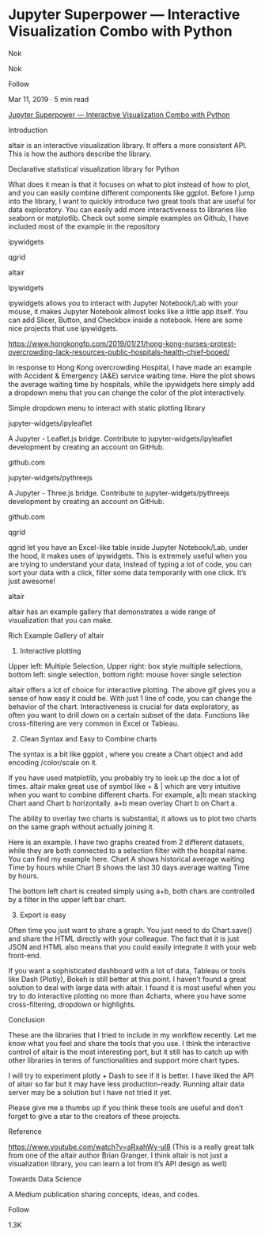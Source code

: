 # Jupyter Superpower — Interactive Visualization Combo with Python

Nok

Nok

Follow

Mar 11, 2019 · 5 min read

[Jupyter Superpower — Interactive Visualization Combo with Python](https://towardsdatascience.com/jupyter-superpower-interactive-visualization-combo-with-python-ffc0adb37b7b)

Introduction

altair is an interactive visualization library. It offers a more consistent API. This is how the authors describe the library.

Declarative statistical visualization library for Python

What does it mean is that it focuses on what to plot instead of how to plot, and you can easily combine different components like ggplot. Before I jump into the library, I want to quickly introduce two great tools that are useful for data exploratory. You can easily add more interactiveness to libraries like seaborn or matplotlib. Check out some simple examples on Github, I have included most of the example in the repository

ipywidgets

qgrid

altair

Ipywidgets

ipywidgets allows you to interact with Jupyter Notebook/Lab with your mouse, it makes Jupyter Notebook almost looks like a little app itself. You can add Slicer, Button, and Checkbox inside a notebook. Here are some nice projects that use ipywidgets.

https://www.hongkongfp.com/2019/01/21/hong-kong-nurses-protest-overcrowding-lack-resources-public-hospitals-health-chief-booed/

In response to Hong Kong overcrowding Hospital, I have made an example with Accident & Emergency (A&E) service waiting time. Here the plot shows the average waiting time by hospitals, while the ipywidgets here simply add a dropdown menu that you can change the color of the plot interactively.

Simple dropdown menu to interact with static plotting library

jupyter-widgets/ipyleaflet

A Jupyter - Leaflet.js bridge. Contribute to jupyter-widgets/ipyleaflet development by creating an account on GitHub.

github.com

jupyter-widgets/pythreejs

A Jupyter - Three.js bridge. Contribute to jupyter-widgets/pythreejs development by creating an account on GitHub.

github.com

qgrid

qgrid let you have an Excel-like table inside Jupyter Notebook/Lab, under the hood, it makes uses of ipywidgets. This is extremely useful when you are trying to understand your data, instead of typing a lot of code, you can sort your data with a click, filter some data temporarily with one click. It’s just awesome!

altair

altair has an example gallery that demonstrates a wide range of visualization that you can make.

Rich Example Gallery of altair

1. Interactive plotting

Upper left: Multiple Selection, Upper right: box style multiple selections, bottom left: single selection, bottom right: mouse hover single selection

altair offers a lot of choice for interactive plotting. The above gif gives you a sense of how easy it could be. With just 1 line of code, you can change the behavior of the chart. Interactiveness is crucial for data exploratory, as often you want to drill down on a certain subset of the data. Functions like cross-filtering are very common in Excel or Tableau.

2. Clean Syntax and Easy to Combine charts

The syntax is a bit like ggplot , where you create a Chart object and add encoding /color/scale on it.

If you have used matplotlib, you probably try to look up the doc a lot of times. altair make great use of symbol like + & | which are very intuitive when you want to combine different charts. For example, a|b mean stacking Chart aand Chart b horizontally. a+b mean overlay Chart b on Chart a.

The ability to overlay two charts is substantial, it allows us to plot two charts on the same graph without actually joining it.

Here is an example. I have two graphs created from 2 different datasets, while they are both connected to a selection filter with the hospital name. You can find my example here. Chart A shows historical average waiting Time by hours while Chart B shows the last 30 days average waiting Time by hours.

The bottom left chart is created simply using a+b, both chars are controlled by a filter in the upper left bar chart.

3. Export is easy

Often time you just want to share a graph. You just need to do Chart.save() and share the HTML directly with your colleague. The fact that it is just JSON and HTML also means that you could easily integrate it with your web front-end.

If you want a sophisticated dashboard with a lot of data, Tableau or tools like Dash (Plotly), Bokeh is still better at this point. I haven’t found a great solution to deal with large data with altair. I found it is most useful when you try to do interactive plotting no more than 4charts, where you have some cross-filtering, dropdown or highlights.

Conclusion

These are the libraries that I tried to include in my workflow recently. Let me know what you feel and share the tools that you use. I think the interactive control of altair is the most interesting part, but it still has to catch up with other libraries in terms of functionalities and support more chart types.

I will try to experiment plotly + Dash to see if it is better. I have liked the API of altair so far but it may have less production-ready. Running altair data server may be a solution but I have not tried it yet.

Please give me a thumbs up if you think these tools are useful and don’t forget to give a star to the creators of these projects.

Reference

https://www.youtube.com/watch?v=aRxahWy-ul8 (This is a really great talk from one of the altair author Brian Granger. I think altair is not just a visualization library, you can learn a lot from it’s API design as well)

Towards Data Science

A Medium publication sharing concepts, ideas, and codes.

Follow

1.3K

